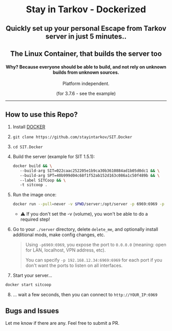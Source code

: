 <div align=center style="text-align: center;">
<h1>Stay in Tarkov - Dockerized</h1>
<h2>Quickly set up your personal Escape from Tarkov server in just 5 minutes..</h2>
<h2>The Linux Container, that builds the server too</h2>
<h4>Why? Because everyone should be able to build, and not rely on unknown builds from unknown sources.</h3>

Platform independent.
  
(for 3.7.6 - see the example)
</div>

---

## How to use this Repo?

1. Install [DOCKER](https://docs.docker.com/get-docker/)
2. `git clone https://github.com/stayintarkov/SIT.Docker`
3. `cd SIT.Docker`
4. Build the server (example for SIT 1.5.1):
   ```bash
   docker build && \
      --build-arg SIT=022caac252205e1b9ca30b3610884ad1b05d0dc1 && \
      --build-arg SPT=40b999d04c68f1f52ab152d163c086a1c50f489b && \
      --label SITCoop && \
      -t sitcoop .
   ```
5. Run the image once:
   ```bash
   docker run --pull=never -v $PWD/server:/opt/server -p 6969:6969 -p 6970:6970 -it --name sitcoop sitcoop
   ```
   - ⚠️ If you don't set the -v (volume), you won't be able to do a required step!
6. Go to your `./server` directory, delete `delete_me`, and optionally install additional mods, make config changes, etc.
    > Using `-p6969:6969`, you expose the port to `0.0.0.0` (meaning: open for LAN, localhost, VPN address, etc).
    > 
    > You can specify `-p 192.168.12.34:6969:6969` for each port if you don't want the ports to listen on all interfaces. 
   
7. Start your server...
 ```bash
docker start sitcoop
```
8. ... wait a few seconds, then you can connect to `http://YOUR_IP:6969`

## Bugs and Issues
Let me know if there are any. Feel free to submit a PR.
